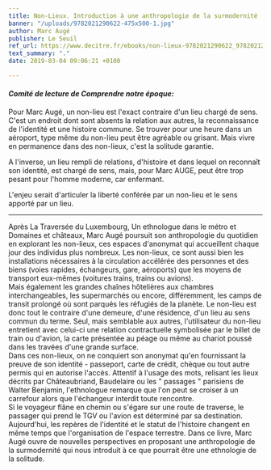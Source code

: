```yaml
---
title: Non-Lieux. Introduction à une anthropologie de la surmodernité
banner: "/uploads/9782021290622-475x500-1.jpg"
author: Marc Augé
publisher: Le Seuil
ref_url: https://www.decitre.fr/ebooks/non-lieux-9782021290622_9782021290622_1.html
text_summary: "."
date: 2019-03-04 09:06:21 +0100

---
```

#### **_Comité de lecture de Comprendre notre époque:_**

Pour Marc Augé, un non-lieu est l'exact contraire d'un lieu chargé de sens. C'est un endroit dont sont absents la relation aux autres, la reconnaissance de l'identité et une histoire commune. Se trouver pour une heure dans un aéroport, type même du non-lieu peut être agréable ou grisant. Mais vivre en permanence dans des non-lieux, c'est la solitude garantie.

A l'inverse, un lieu rempli de relations, d'histoire et dans lequel on reconnaît son identité, est chargé de sens, mais, pour Marc AUGE, peut être trop pesant pour l'homme moderne, car enfermant.

L'enjeu serait d'articuler la liberté conférée par un non-lieu et le sens apporté par un lieu.

***

Après La Traversée du Luxembourg, Un ethnologue dans le métro et Domaines et châteaux, Marc Augé poursuit son anthropologie du quotidien en explorant les non-lieux, ces espaces d'anonymat qui accueillent chaque jour des individus plus nombreux. Les non-lieux, ce sont aussi bien les installations nécessaires à la circulation accélérée des personnes et des biens (voies rapides, échangeurs, gare, aéroports) que les moyens de transport eux-mêmes (voitures trains, trains ou avions).  
Mais également les grandes chaînes hôtelières aux chambres interchangeables, les supermarchés ou encore, différemment, les camps de transit prolongé où sont parqués les réfugiés de la planète. Le non-lieu est donc tout le contraire d'une demeure, d'une résidence, d'un lieu au sens commun du terme. Seul, mais semblable aux autres, l'utilisateur du non-lieu entretient avec celui-ci une relation contractuelle symbolisée par le billet de train ou d'avion, la carte présentée au péage ou même au chariot poussé dans les travées d'une grande surface.  
Dans ces non-lieux, on ne conquiert son anonymat qu'en fournissant la preuve de son identité - passeport, carte de crédit, chèque ou tout autre permis qui en autorise l'accès. Attentif à l'usage des mots, relisant les lieux décrits par Châteaubriand, Baudelaire ou les " passages " parisiens de Walter Benjamin, l'ethnologue remarque que l'on peut se croiser à un carrefour alors que l'échangeur interdit toute rencontre.  
Si le voyageur flâne en chemin ou s'égare sur une route de traverse, le passager qui prend le TGV ou l'avion est déterminé par sa destination. Aujourd'hui, les repères de l'identité et le statut de l'histoire changent en même temps que l'organisation de l'espace terrestre. Dans ce livre, Marc Augé ouvre de nouvelles perspectives en proposant une anthropologie de la surmodernité qui nous introduit à ce que pourrait être une ethnologie de la solitude.